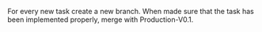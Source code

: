 For every new task create a new branch.
When made sure that the task has been implemented properly, merge with Production-V0.1.
